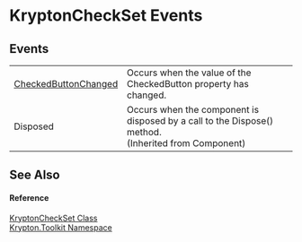 # KryptonCheckSet Events




## Events
<table>
<tr>
<td><a href="0edbdd83-4ab7-f6d8-dbd6-2d832a97b7d8.md">CheckedButtonChanged</a></td>
<td>Occurs when the value of the CheckedButton property has changed.</td></tr>
<tr>
<td>Disposed</td>
<td>Occurs when the component is disposed by a call to the Dispose() method.<br />(Inherited from Component)</td></tr>
</table>

## See Also


#### Reference
<a href="33b6d7b5-2bd5-556a-6424-4f441188708e.md">KryptonCheckSet Class</a>  
<a href="79d2eac2-21f4-54ff-7552-b20c33c30600.md">Krypton.Toolkit Namespace</a>  
